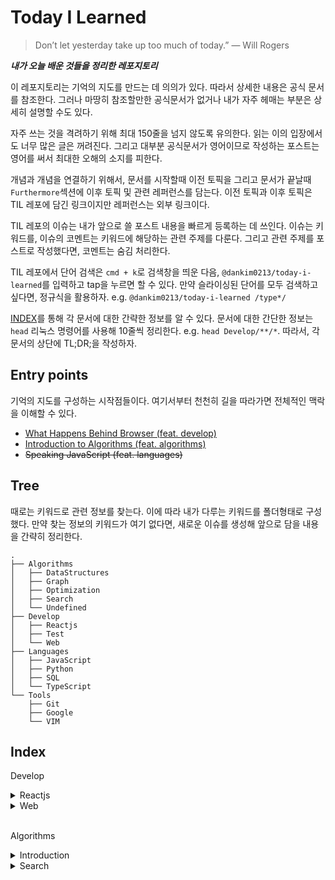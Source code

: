 # Today I Learned

> Don’t let yesterday take up too much of today.” — Will Rogers

**_내가 오늘 배운 것들을 정리한 레포지토리_**

이 레포지토리는 기억의 지도를 만드는 데 의의가 있다. 따라서 상세한 내용은 공식 문서를 참조한다. 그러나 마땅히 참조할만한 공식문서가 없거나 내가 자주 헤매는 부분은 상세히 설명할 수도 있다.

자주 쓰는 것을 격려하기 위해 최대 150줄을 넘지 않도록 유의한다. 읽는 이의 입장에서도 너무 많은 글은 꺼려진다. 그리고 대부분 공식문서가 영어이므로 작성하는 포스트는 영어를 써서 최대한 오해의 소지를 피한다.

개념과 개념을 연결하기 위해서, 문서를 시작할때 이전 토픽을 그리고 문서가 끝날때 `Furthermore`섹션에 이후 토픽 및 관련 레퍼런스를 담는다. 이전 토픽과 이후 토픽은 TIL 레포에 담긴 링크이지만 레퍼런스는 외부 링크이다.

TIL 레포의 이슈는 내가 앞으로 쓸 포스트 내용을 빠르게 등록하는 데 쓰인다. 이슈는 키워드를, 이슈의 코멘트는 키워드에 해당하는 관련 주제를 다룬다. 그리고 관련 주제를 포스트로 작성했다면, 코멘트는 숨김 처리한다.

TIL 레포에서 단어 검색은 `cmd + k`로 검색창을 띄운 다음, `@dankim0213/today-i-learned`를 입력하고 tap을 누르면 할 수 있다. 만약 슬라이싱된 단어를 모두 검색하고 싶다면, 정규식을 활용하자. e.g. `@dankim0213/today-i-learned /type*/`

[INDEX](#index)를 통해 각 문서에 대한 간략한 정보를 알 수 있다. 문서에 대한 간단한 정보는 `head` 리눅스 명령어를 사용해 10줄씩 정리한다. e.g. `head Develop/**/*`. 따라서, 각 문서의 상단에 TL;DR;을 작성하자.

## Entry points

기억의 지도를 구성하는 시작점들이다. 여기서부터 천천히 길을 따라가면 전체적인 맥락을 이해할 수 있다.

- [What Happens Behind Browser (feat. develop)](./Develop/Web/what-happens-behind-browser.md)
- [Introduction to Algorithms (feat. algorithms)](./Algorithms/introduction-to-algorithms.md)
- ~~Speaking JavaScript (feat. languages)~~

## Tree

때로는 키워드로 관련 정보를 찾는다. 이에 따라 내가 다루는 키워드를 폴더형태로 구성했다. 만약 찾는 정보의 키워드가 여기 없다면, 새로운 이슈를 생성해 앞으로 담을 내용을 간략히 정리한다.

```
.
├── Algorithms
│   ├── DataStructures
│   ├── Graph
│   ├── Optimization
│   ├── Search
│   └── Undefined
├── Develop
│   ├── Reactjs
│   ├── Test
│   └── Web
├── Languages
│   ├── JavaScript
│   ├── Python
│   ├── SQL
│   └── TypeScript
└── Tools
    ├── Git
    ├── Google
    └── VIM
```

## Index

Develop

<details>
  <summary>Reactjs</summary>

    ==> Develop/Reactjs/components-must-be-pure.md <==
    # Component Must Be Pure

    TL;DR;

    - Components must be pure since, by doing so, React can restart rendering without wasting time.
    - Strict mode can help surface mistakes caused by impure functions as soon as possible.
    - `Event handler` is the saviour to comply with purity, in response to side effects.
    - `useEffect()` call is your last resort, in response to side effects.

    So far, you've looked over [What Makes React Exceptional](./what-makes-react-exceptional.md).

    ==> Develop/Reactjs/react-hook-form.md <==
    # React Hook Form

    Simple form validation with React Hook Form.

    [Quick Start](https://react-hook-form.com/get-started#Quickstart)

    ==> Develop/Reactjs/what-makes-react-exceptional.md <==
    # What Makes React Exceptional

    TL;DR;

    - Tell React your destination, not turn by turn where to go - Declarative UI Programming.
    - All React “sees” is the UI tree you return, based on which it changes the DOM nodes.

    So far, you've looked over [How Browser Renders Content](../Web/how-browser-renders-content.md)

</details>

<details>
  <summary>Web</summary>

    ==> Develop/Web/how-browser-renders-content.md <==
    # How Browser Renders Content

    TL;DR;

    1. DOM tree
    2. CSSOM tree
    3. Render tree
    4. Layout
    5. Paint


    ==> Develop/Web/responsive-design.md <==
    # Responsive Design

    Table of Content

    1. Types of design
    1. Responsive Design
    1. Media queries
    1. Macro layouts
    1. Micro layouts
    1. Typography

    ==> Develop/Web/testing-tool.md <==
    # Load Testing Tool

    Content

    1. K6
    1. Lighthouse
    1. Furthermore

    ## K6


    ==> Develop/Web/what-happens-behind-browser.md <==
    # What Happens Behind Browser

    TL;DR;

    1. IP address for the domain
    2. TCP Connection
    3. HTTP request to the server
    4. Response from the server
    5. Browser rendering.

</details><br />

Algorithms

<details>
  <summary>Introduction</summary>

    ==> Algorithms/introduction-to-algorithms.md <==
    # Introduction to Algorithms

    TL;DR;

    - Algorithms are largely divided into two parts: _Brute-force_ and _Divide-and-Conquer_.
    - You should be used to _Data Structure_ before diving into Algorithms.
    - You could unexpectedly run into two errors: _Recursion Error_ and _Timeout Error_.

    ==> Algorithms/bfs-vs-dfs.md <==
    # BFS vs DFS

    TL;DR;

    - Either BFS or DFS: problems solved by just checking link between nodes.
    - BFS: not only checking link but also achieving your goal in the middle of searching.
    - DFS: not only checking link but also achieving your goal in the end of searching.

    ## Either BFS or DFS

</details>

<details>
  <summary>Search</summary>

</details><br />
